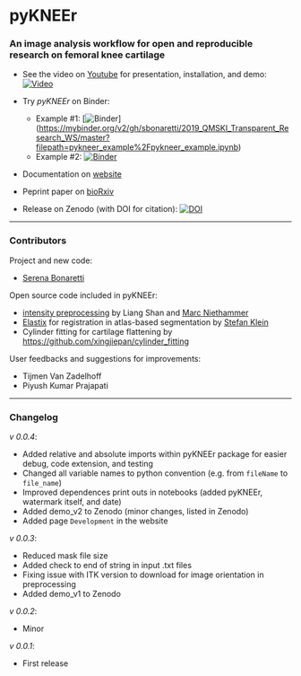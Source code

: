 # pyKNEEr

### An image analysis workflow for **open** and **reproducible** research on **femoral knee cartilage**

- See the video on [Youtube](https://www.youtube.com/embed/7WPf5KFtYi8) for presentation, installation, and demo: 
[![Video](https://img.youtube.com/vi/7WPf5KFtYi8/0.jpg)](https://www.youtube.com/embed/7WPf5KFtYi8)



- Try *pyKNEEr* on Binder:   
  - Example #1: [![Binder](https://mybinder.org/badge_logo.svg)] (https://mybinder.org/v2/gh/sbonaretti/2019_QMSKI_Transparent_Research_WS/master?filepath=pykneer_example%2Fpykneer_example.ipynb)
  - Example #2: [![Binder](https://mybinder.org/badge_logo.svg)](https://mybinder.org/v2/gh/sbonaretti/2019_QMSKI_Transparent_Research_WS/master?filepath=pykneer_example_2%2Fpykneer_example_2.ipynb)


- Documentation on [website](https://sbonaretti.github.io/pyKNEEr/)  
- Peprint paper on [bioRxiv](https://www.biorxiv.org/content/10.1101/556423v1.article-info)

- Release on Zenodo (with DOI for citation): [![DOI](https://zenodo.org/badge/155445441.svg)](https://zenodo.org/badge/latestdoi/155445441)

---

### Contributors

Project and new code:
- [Serena Bonaretti](https://sbonaretti.github.io/)  

Open source code included in pyKNEEr:  
- [intensity preprocessing](https://bitbucket.org/marcniethammer/ksrt/src) by Liang Shan and [Marc Niethammer](http://wwwx.cs.unc.edu/~mn/?q=content/overview) 
- [Elastix](https://github.com/SuperElastix/elastix) for registration in atlas-based segmentation by [Stefan Klein](http://bigr.nl/people/StefanKlein/)
- Cylinder fitting for cartilage flattening by https://github.com/xingjiepan/cylinder_fitting

User feedbacks and suggestions for improvements:
- Tijmen Van Zadelhoff  
- Piyush Kumar Prajapati  
  
---  

### Changelog 
*v 0.0.4*:  
- Added relative and absolute imports within pyKNEEr package for easier debug, code extension, and testing
- Changed all variable names to python convention (e.g. from ``fileName`` to ``file_name``)  
- Improved dependences print outs in notebooks (added pyKNEEr, watermark itself, and date)
- Added demo_v2 to Zenodo (minor changes, listed in Zenodo)  
- Added page `Development` in the website

*v 0.0.3*: 
- Reduced mask file size  
- Added check to end of string in input .txt files  
- Fixing issue with ITK version to download for image orientation in preprocessing  
- Added demo_v1 to Zenodo  

*v 0.0.2*:  
- Minor   

*v 0.0.1*:   
- First release   
